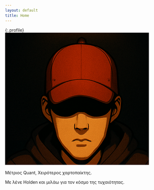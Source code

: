 ```yaml
---
layout: default
title: Home
---
```

{:.profile}
![banner](graphics/banner.png)

Μέτριος Quant, Χειρότερος χαρτοπαίκτης.

Με λένε Holden και μιλάω για τον κόσμο της τυχαιότητας.